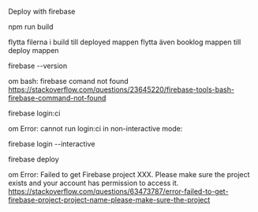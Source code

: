 Deploy with firebase

npm run build

flytta filerna i build till deployed mappen
flytta även booklog mappen till deploy mappen

firebase --version

om bash: firebase comand not found
https://stackoverflow.com/questions/23645220/firebase-tools-bash-firebase-command-not-found

firebase login:ci

om Error: cannot run login:ci in non-interactive mode:

firebase login --interactive

firebase deploy

om Error: Failed to get Firebase project XXX. Please make sure the project exists and your account has permission to access it.
https://stackoverflow.com/questions/63473787/error-failed-to-get-firebase-project-project-name-please-make-sure-the-project
